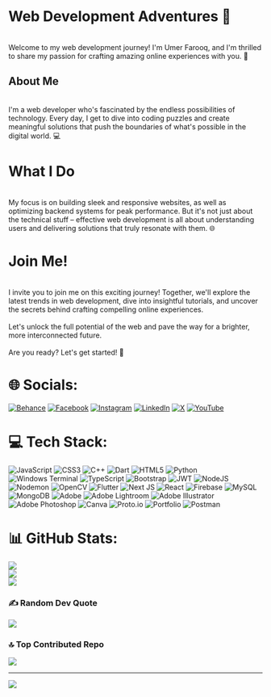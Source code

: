 # Web Development Adventures 🚀

<br>Welcome to my web development journey! I'm Umer Farooq, and I'm thrilled to share my passion for crafting amazing online experiences with you. 🌟<be>

## About Me

<br>I'm a web developer who's fascinated by the endless possibilities of technology. Every day, I get to dive into coding puzzles and create meaningful solutions that push the boundaries of what's possible in the digital world. 💻<be>

# What I Do

<br>My focus is on building sleek and responsive websites, as well as optimizing backend systems for peak performance. But it's not just about the technical stuff – effective web development is all about understanding users and delivering solutions that truly resonate with them. 🌐<be>

# Join Me!

<br>I invite you to join me on this exciting journey! Together, we'll explore the latest trends in web development, dive into insightful tutorials, and uncover the secrets behind crafting compelling online experiences.<br><br>Let's unlock the full potential of the web and pave the way for a brighter, more interconnected future. <br><br>Are you ready? Let's get started! 🚀<br>

# 🌐 Socials:

[![Behance](https://img.shields.io/badge/Behance-1769ff?logo=behance&logoColor=white)](https://behance.net/umerfarooq69) [![Facebook](https://img.shields.io/badge/Facebook-%231877F2.svg?logo=Facebook&logoColor=white)](https://facebook.com/umer.farooq.5349/) [![Instagram](https://img.shields.io/badge/Instagram-%23E4405F.svg?logo=Instagram&logoColor=white)](https://instagram.com/umer_faro_oq) [![LinkedIn](https://img.shields.io/badge/LinkedIn-%230077B5.svg?logo=linkedin&logoColor=white)](https://linkedin.com/in/umer-farooq-expert-graphic-designer-and-web-developer/) [![X](https://img.shields.io/badge/X-black.svg?logo=X&logoColor=white)](https://x.com/Umer_faro_oq) [![YouTube](https://img.shields.io/badge/YouTube-%23FF0000.svg?logo=YouTube&logoColor=white)](https://youtube.com/@@umer_faro_oq)

# 💻 Tech Stack:

![JavaScript](https://img.shields.io/badge/javascript-%23323330.svg?style=for-the-badge&logo=javascript&logoColor=%23F7DF1E) ![CSS3](https://img.shields.io/badge/css3-%231572B6.svg?style=for-the-badge&logo=css3&logoColor=white) ![C++](https://img.shields.io/badge/c++-%2300599C.svg?style=for-the-badge&logo=c%2B%2B&logoColor=white) ![Dart](https://img.shields.io/badge/dart-%230175C2.svg?style=for-the-badge&logo=dart&logoColor=white) ![HTML5](https://img.shields.io/badge/html5-%23E34F26.svg?style=for-the-badge&logo=html5&logoColor=white) ![Python](https://img.shields.io/badge/python-3670A0?style=for-the-badge&logo=python&logoColor=ffdd54) ![Windows Terminal](https://img.shields.io/badge/Windows%20Terminal-%234D4D4D.svg?style=for-the-badge&logo=windows-terminal&logoColor=white) ![TypeScript](https://img.shields.io/badge/typescript-%23007ACC.svg?style=for-the-badge&logo=typescript&logoColor=white) ![Bootstrap](https://img.shields.io/badge/bootstrap-%238511FA.svg?style=for-the-badge&logo=bootstrap&logoColor=white) ![JWT](https://img.shields.io/badge/JWT-black?style=for-the-badge&logo=JSON%20web%20tokens) ![NodeJS](https://img.shields.io/badge/node.js-6DA55F?style=for-the-badge&logo=node.js&logoColor=white) ![Nodemon](https://img.shields.io/badge/NODEMON-%23323330.svg?style=for-the-badge&logo=nodemon&logoColor=%BBDEAD) ![OpenCV](https://img.shields.io/badge/opencv-%23white.svg?style=for-the-badge&logo=opencv&logoColor=white) ![Flutter](https://img.shields.io/badge/Flutter-%2302569B.svg?style=for-the-badge&logo=Flutter&logoColor=white) ![Next JS](https://img.shields.io/badge/Next-black?style=for-the-badge&logo=next.js&logoColor=white) ![React](https://img.shields.io/badge/react-%2320232a.svg?style=for-the-badge&logo=react&logoColor=%2361DAFB) ![Firebase](https://img.shields.io/badge/Firebase-039BE5?style=for-the-badge&logo=Firebase&logoColor=white) ![MySQL](https://img.shields.io/badge/mysql-%2300000f.svg?style=for-the-badge&logo=mysql&logoColor=white) ![MongoDB](https://img.shields.io/badge/MongoDB-%234ea94b.svg?style=for-the-badge&logo=mongodb&logoColor=white) ![Adobe](https://img.shields.io/badge/adobe-%23FF0000.svg?style=for-the-badge&logo=adobe&logoColor=white) ![Adobe Lightroom](https://img.shields.io/badge/Adobe%20Lightroom-31A8FF.svg?style=for-the-badge&logo=Adobe%20Lightroom&logoColor=white) ![Adobe Illustrator](https://img.shields.io/badge/adobe%20illustrator-%23FF9A00.svg?style=for-the-badge&logo=adobe%20illustrator&logoColor=white) ![Adobe Photoshop](https://img.shields.io/badge/adobe%20photoshop-%2331A8FF.svg?style=for-the-badge&logo=adobe%20photoshop&logoColor=white) ![Canva](https://img.shields.io/badge/Canva-%2300C4CC.svg?style=for-the-badge&logo=Canva&logoColor=white) ![Proto.io](https://img.shields.io/badge/Proto.io-161637?style=for-the-badge&logo=proto.io&logoColor=00e5ff) ![Portfolio](https://img.shields.io/badge/Portfolio-%23000000.svg?style=for-the-badge&logo=firefox&logoColor=#FF7139) ![Postman](https://img.shields.io/badge/Postman-FF6C37?style=for-the-badge&logo=postman&logoColor=white)

# 📊 GitHub Stats:

![](https://github-readme-stats.vercel.app/api?username=umerfarooq5349&theme=dark&hide_border=true&include_all_commits=true&count_private=false)<br/>
![](https://github-readme-streak-stats.herokuapp.com/?user=umerfarooq5349&theme=dark&hide_border=true)<br/>
![](https://github-readme-stats.vercel.app/api/top-langs/?username=umerfarooq5349&theme=dark&hide_border=true&include_all_commits=true&count_private=false&layout=compact)

### ✍️ Random Dev Quote

![](https://quotes-github-readme.vercel.app/api?type=horizontal&theme=radical)

### 🔝 Top Contributed Repo

![](https://github-contributor-stats.vercel.app/api?username=umerfarooq5349&limit=5&theme=dracula&combine_all_yearly_contributions=true)

---

[![](https://visitcount.itsvg.in/api?id=umerfarooq5349&icon=1&color=4)](https://visitcount.itsvg.in)

<!-- Proudly created with GPRM ( https://gprm.itsvg.in ) -->
